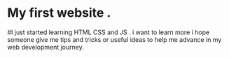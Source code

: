 # My first website .
#I just started learning HTML CSS and JS . i want to learn more i hope someone give me tips and tricks or useful ideas to help me advance in my web development journey.
